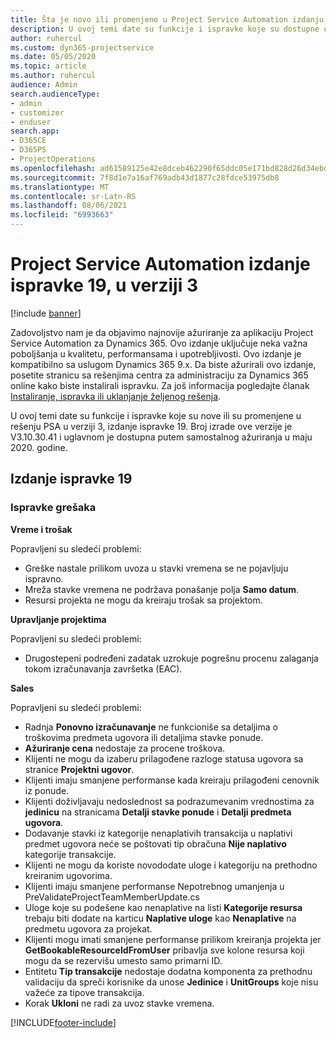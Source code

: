 ```yaml
---
title: Šta je novo ili promenjeno u Project Service Automation izdanju ispravke 19 u verziji 3
description: U ovoj temi date su funkcije i ispravke koje su dostupne u Project Service Automation izdanju ispravke 19 u verziji 3.
author: ruhercul
ms.custom: dyn365-projectservice
ms.date: 05/05/2020
ms.topic: article
ms.author: ruhercul
audience: Admin
search.audienceType:
- admin
- customizer
- enduser
search.app:
- D365CE
- D365PS
- ProjectOperations
ms.openlocfilehash: ad61589125e42e8dceb462290f65ddc05e171bd828d26d34ebd548ca285e9aa4
ms.sourcegitcommit: 7f8d1e7a16af769adb43d1877c28fdce53975db8
ms.translationtype: MT
ms.contentlocale: sr-Latn-RS
ms.lasthandoff: 08/06/2021
ms.locfileid: "6993663"
---
```

# <a name="project-service-automation-update-release-19-v3"></a>Project Service Automation izdanje ispravke 19, u verziji 3

[!include [banner](../includes/psa-now-project-operations.md)]

Zadovoljstvo nam je da objavimo najnovije ažuriranje za aplikaciju Project Service Automation za Dynamics 365. Ovo izdanje uključuje neka važna poboljšanja u kvalitetu, performansama i upotrebljivosti. Ovo izdanje je kompatibilno sa uslugom Dynamics 365 9.x. Da biste ažurirali ovo izdanje, posetite stranicu sa rešenjima centra za administraciju za Dynamics 365 online kako biste instalirali ispravku. Za još informacija pogledajte članak [Instaliranje, ispravka ili uklanjanje željenog rešenja](/power-platform/admin/install-remove-preferred-solution).

U ovoj temi date su funkcije i ispravke koje su nove ili su promenjene u rešenju PSA u verziji 3, izdanje ispravke 19. Broj izrade ove verzije je V3.10.30.41 i uglavnom je dostupna putem samostalnog ažuriranja u maju 2020. godine.

## <a name="update-release-19"></a>Izdanje ispravke 19

### <a name="bug-fixes"></a>Ispravke grešaka

**Vreme i trošak**

Popravljeni su sledeći problemi: 

- Greške nastale prilikom uvoza u stavki vremena se ne pojavljuju ispravno.
- Mreža stavke vremena ne podržava ponašanje polja **Samo datum**.
- Resursi projekta ne mogu da kreiraju trošak sa projektom.

**Upravljanje projektima**

Popravljeni su sledeći problemi: 

-  Drugostepeni podređeni zadatak uzrokuje pogrešnu procenu zalaganja tokom izračunavanja završetka (EAC).

**Sales**

Popravljeni su sledeći problemi: 

- Radnja **Ponovno izračunavanje** ne funkcioniše sa detaljima o troškovima predmeta ugovora ili detaljima stavke ponude.
- **Ažuriranje cena** nedostaje za procene troškova.
-  Klijenti ne mogu da izaberu prilagođene razloge statusa ugovora sa stranice **Projektni ugovor**.
- Klijenti imaju smanjene performanse kada kreiraju prilagođeni cenovnik iz ponude.
- Klijenti doživljavaju nedoslednost sa podrazumevanim vrednostima za **jedinicu** na stranicama **Detalji stavke ponude** i **Detalji predmeta ugovora**.
- Dodavanje stavki iz kategorije nenaplativih transakcija u naplativi predmet ugovora neće se poštovati tip obračuna **Nije naplativo** kategorije transakcije.
- Klijenti ne mogu da koriste novododate uloge i kategoriju na prethodno kreiranim ugovorima.
- Klijenti imaju smanjene performanse Nepotrebnog umanjenja u PreValidateProjectTeamMemberUpdate.cs
- Uloge koje su podešene kao nenaplative na listi **Kategorije resursa** trebaju biti dodate na karticu **Naplative uloge** kao **Nenaplative** na predmetu ugovora za projekat.
- Klijenti mogu imati smanjene performanse prilikom kreiranja projekta jer **GetBookableResourceIdFromUser** pribavlja sve kolone resursa koji mogu da se rezervišu umesto samo primarni ID.
- Entitetu **Tip transakcije** nedostaje dodatna komponenta za prethodnu validaciju da spreči korisnike da unose **Jedinice** i **UnitGroups** koje nisu važeće za tipove transakcija.
- Korak **Ukloni** ne radi za uvoz stavke vremena.


[!INCLUDE[footer-include](../includes/footer-banner.md)]